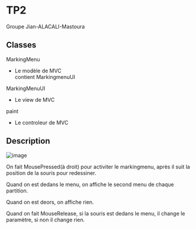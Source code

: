 <!DOCTYPE html><html><head><meta charset="utf-8"><title>Dillinger.md</title><style></style></head><body id="preview">
<h1 class="code-line" data-line-start=1 data-line-end=2 ><a id="TP2_1"></a>TP2</h1>
<p class="has-line-data" data-line-start="2" data-line-end="3">Groupe Jian-ALACALI-Mastoura</p>
<h2 class="code-line" data-line-start=4 data-line-end=5 ><a id="Classes_4"></a>Classes</h2>
<p class="has-line-data" data-line-start="5" data-line-end="6">MarkingMenu</p>
<ul>
<li class="has-line-data" data-line-start="7" data-line-end="10">Le modèle de MVC<br>
contient MarkingmenuUI</li>
</ul>
<p class="has-line-data" data-line-start="10" data-line-end="11">MarkingMenuUI</p>
<ul>
<li class="has-line-data" data-line-start="12" data-line-end="14">Le view de MVC</li>
</ul>
<p class="has-line-data" data-line-start="14" data-line-end="15">paint</p>
<ul>
<li class="has-line-data" data-line-start="16" data-line-end="17">Le controleur de MVC</li>
</ul>
<h2 class="code-line" data-line-start=19 data-line-end=20 ><a id="Description_19"></a>Description</h2>
<p><img src="https://github.com/Miheb/INFO5-IHM-TP1/blob/j/video.gif" alt="image" title="markdown"></p>
<p class="has-line-data" data-line-start="23" data-line-end="24">On fait MousePressed(à droit) pour activiter le markingmenu, après il suit la position de la souris pour redessiner.</p>
<p class="has-line-data" data-line-start="25" data-line-end="26">Quand on est dedans le menu, on affiche le second menu de chaque partition.</p>
<p class="has-line-data" data-line-start="27" data-line-end="28">Quand on est deors, on affiche rien.</p>
<p class="has-line-data" data-line-start="29" data-line-end="30">Quand on fait MouseRelease,  si la souris est dedans le menu, il change le paramètre, si non il change rien.</p>

</body></html>